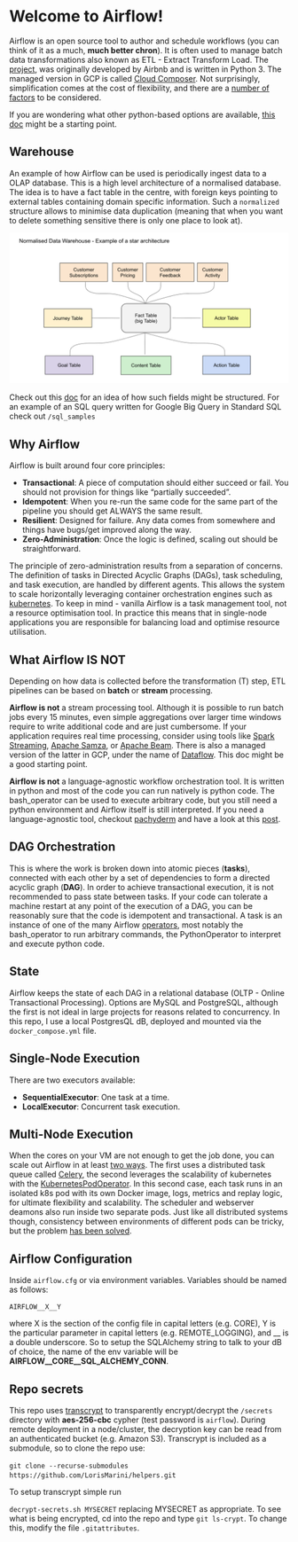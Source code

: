 Welcome to Airflow!
===============================================================================

Airflow is an open source tool to author and schedule workflows (you can think of it as a much, **much better chron**). It is often used to manage batch data transformations also known as ETL - Extract Transform Load. The [project](https://github.com/apache/airflow), was originally developed by Airbnb and is written in Python 3. The managed version in GCP is called [Cloud Composer](). Not surprisingly, simplification comes at the cost of flexibility, and there are a [number of factors](https://paper.dropbox.com/doc/Cloud-Composer--Aj2xjfXGAtMaEP~LvV4uaPzoAg-q14602O2N3PoxXP3xLnlt) to be considered.

If you are wondering what other python-based options are available, [this doc](https://paper.dropbox.com/doc/Tooling-Workflow-Orchestration--Aj21verpo8ROSiat0UeaGkV3Ag-i7ey1rnUSEEvIQaFAcuQz) might be a starting point.

## Warehouse
An example of how Airflow can be used is periodically ingest data to a OLAP database. This is a high level architecture of a normalised database. The idea is to have a fact table in the centre, with foreign keys pointing to external tables containing domain specific information. Such a `normalized` structure allows to minimise data duplication (meaning that when you want to delete something sensitive there is only one place to look at).

![img](star_schema.png)

Check out this [doc](https://drive.google.com/file/d/1ILuw3NoVagm6aHLgFsjIImx3ZGGot6Zq/view?usp=sharing) for an idea of how such fields might be structured. For an example of an SQL query written for Google Big Query in Standard SQL check out `/sql_samples`

## Why Airflow
Airflow is built around four core principles:

  + **Transactional**: A piece of computation should either succeed or fail. You should not provision for things like “partially succeeded”.
  + **Idempotent**: When you re-run the same code for the same part of the pipeline you should get ALWAYS the same result.
  + **Resilient**: Designed for failure. Any data comes from somewhere and things have bugs/get improved along the way.
  + **Zero-Administration**: Once the logic is defined, scaling out should be straightforward.

The principle of zero-administration results from a separation of concerns. The definition of tasks in Directed Acyclic Graphs (DAGs), task scheduling, and task execution, are handled by different agents. This allows the system to scale horizontally leveraging container orchestration engines such as [kubernetes](https://kubernetes.io/). To keep in mind - vanilla Airflow is a task management tool, not a resource optimisation tool. In practice this means that in single-node applications you are responsible for balancing load and optimise resource utilisation.  

## What Airflow IS NOT

Depending on how data is collected before the transformation (T) step, ETL pipelines can be based on **batch** or **stream** processing.

**Airflow is not** a stream processing tool. Although it is possible to run batch jobs every 15 minutes, even simple aggregations over larger time windows require to write additional code and are just cumbersome. If your application requires real time processing, consider using tools like [Spark Streaming](https://spark.apache.org/streaming/), [Apache Samza](http://samza.apache.org/), or [Apache Beam](https://beam.apache.org/). There is also a managed version of the latter in GCP, under the name of [Dataflow](https://cloud.google.com/dataflow/). This doc might be a good starting point.

**Airflow is not** a language-agnostic workflow orchestration tool. It is written in python and most of the code you can run natively is python code. The bash_operator can be used to execute arbitrary code, but you still need a python environment and Airflow itself is still interpreted. If you need a language-agnostic tool, checkout [pachyderm](http://pachyderm.io/) and have a look at this [post](http://gopherdata.io/post/more_go_based_workflow_tools_in_bioinformatics/).

## DAG Orchestration

This is where the work is broken down into atomic pieces (**tasks**), connected with each other by a set of dependencies to form a directed acyclic graph (**DAG**). In order to achieve transactional execution, it is not recommended to pass state between tasks. If your code can tolerate a machine restart at any point of the execution of a DAG, you can be reasonably sure that the code is idempotent and transactional. A task is an instance of one of the many Airflow [operators](https://airflow.readthedocs.io/en/stable/_api/airflow/operators/index.html), most notably the bash_operator to run arbitrary commands, the PythonOperator to interpret and execute python code.

## State
Airflow keeps the state of each DAG in a relational database (OLTP - Online Transactional Processing). Options are MySQL and PostgreSQL, although the first is not ideal in large projects for reasons related to concurrency. In this repo, I use a local PostgresQL dB, deployed and mounted via the `docker_compose.yml` file.

## Single-Node Execution
There are two executors available:

  + **SequentialExecutor**: One task at a time.
  + **LocalExecutor**: Concurrent task execution.

## Multi-Node Execution

When the cores on your VM are not enough to get the job done, you can scale out Airflow in at least [two ways](https://paper.dropbox.com/doc/Scaling-Out-Airflow--Aj0ISuhrbfc7CmwPNMbHyhgBAg-NFbqIBfvkevcVOj7huwT3). The first uses a distributed task queue called [Celery](http://www.celeryproject.org/), the second leverages the scalability of kubernetes with the [KubernetesPodOperator](https://airflow.readthedocs.io/en/stable/kubernetes.html). In this second case, each task runs in an isolated k8s pod with its own Docker image, logs, metrics and replay logic, for ultimate flexibility and scalability. The scheduler and webserver deamons also run inside two separate pods. Just like all distributed systems though, consistency between environments of different pods can be tricky, but the problem [has been solved](https://www.youtube.com/watch?v=A0gKV1r7w8M&feature=youtu.be).

## Airflow Configuration

Inside `airflow.cfg` or via environment variables. Variables should be named as follows:

    AIRFLOW__X__Y

where X is the section of the config file in capital letters (e.g. CORE), Y is the particular parameter in capital letters (e.g. REMOTE_LOGGING), and __ is a double underscore. So to setup the SQLAlchemy string to talk to your dB of choice, the name of the env variable will be **AIRFLOW__CORE__SQL_ALCHEMY_CONN**.

## Repo secrets

This repo uses [transcrypt](https://github.com/elasticdog/transcrypt) to transparently encrypt/decrypt the `/secrets` directory  with **aes-256-cbc** cypher (test password is `airflow`). During remote deployment in a node/cluster, the decryption key can be read from an authenticated bucket (e.g. Amazon S3). Transcrypt is included as a submodule, so to clone the repo use:

`git clone --recurse-submodules https://github.com/LorisMarini/helpers.git`

To setup transcrypt simple run

`decrypt-secrets.sh MYSECRET` replacing MYSECRET as appropriate. To see what is being encrypted, cd into the repo and type `git ls-crypt`. To change this, modify the file `.gitattributes`.
